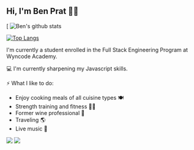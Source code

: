 ## Hi, I'm Ben Prat 🤙🏼

[
![Ben's github stats](https://github-readme-stats.vercel.app/api?username=benjaminprat&theme=onedark&show_icons=true)

[![Top Langs](https://github-readme-stats.vercel.app/api/top-langs/?username=benjaminprat&theme=onedark)](https://github.com/benjaminprat/github-readme-stats)


 I'm currently a student enrolled in the Full Stack Engineering Program at Wyncode Academy. 

  💻    I'm currently sharpening my Javascript skills.

⚡ What I like to do:
  *  Enjoy cooking meals of all cuisine types 🍽
  *  Strength training and fitness 🏋🏻
  *  Former wine professional  🍷
  *  Traveling 🌎 
  * Live music 🎤

[<img src="https://img.shields.io/badge/linkedin-%230077B5.svg?&style=for-the-badge&logo=linkedin&logoColor=white" />](https://www.linkedin.com/in/ben-prat-30430a201/) [<img src="https://img.shields.io/badge/Gmail-D14836?style=for-the-badge&logo=gmail&logoColor=white" />](mailto:bvprat@gmail.com)


